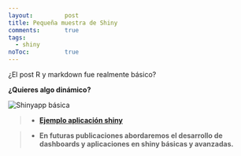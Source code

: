 ```yaml
---
layout: 		post
title: Pequeña muestra de Shiny
comments:		true
tags: 
  - shiny
noToc:			true
---
```


¿El post R y markdown fue realmente básico?

**¿Quieres algo dinámico?**

![Shinyapp básica](https://github.com/Rgrupoec/Rgrupoec.github.io/blob/master/img/publicaciones/2017-07-06-shinyapp_basico.gif)

> - **[Ejemplo aplicación shiny](https://crbdlc.shinyapps.io/basico_rusersgroup/)**

> - **En futuras publicaciones abordaremos el desarrollo de dashboards y aplicaciones en shiny básicas y avanzadas.**



